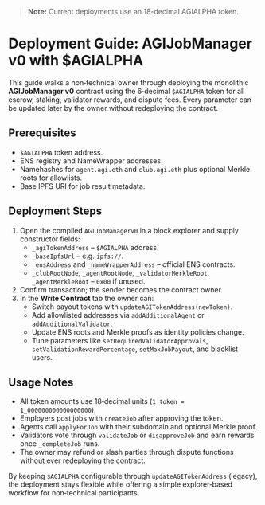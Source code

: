 > **Note:** Current deployments use an 18-decimal AGIALPHA token.

# Deployment Guide: AGIJobManager v0 with $AGIALPHA

This guide walks a non‑technical owner through deploying the monolithic **AGIJobManager v0** contract using the 6‑decimal `$AGIALPHA` token for all escrow, staking, validator rewards, and dispute fees. Every parameter can be updated later by the owner without redeploying the contract.

## Prerequisites
- `$AGIALPHA` token address.
- ENS registry and NameWrapper addresses.
- Namehashes for `agent.agi.eth` and `club.agi.eth` plus optional Merkle roots for allowlists.
- Base IPFS URI for job result metadata.

## Deployment Steps
1. Open the compiled `AGIJobManagerv0` in a block explorer and supply constructor fields:
   - `_agiTokenAddress` – `$AGIALPHA` address.
   - `_baseIpfsUrl` – e.g. `ipfs://`.
   - `_ensAddress` and `_nameWrapperAddress` – official ENS contracts.
   - `_clubRootNode`, `_agentRootNode`, `_validatorMerkleRoot`, `_agentMerkleRoot` – `0x00` if unused.
2. Confirm transaction; the sender becomes the contract owner.
3. In the **Write Contract** tab the owner can:
   - Switch payout tokens with `updateAGITokenAddress(newToken)`.
   - Add allowlisted addresses via `addAdditionalAgent` or `addAdditionalValidator`.
   - Update ENS roots and Merkle proofs as identity policies change.
   - Tune parameters like `setRequiredValidatorApprovals`, `setValidationRewardPercentage`, `setMaxJobPayout`, and blacklist users.

## Usage Notes
- All token amounts use 18‑decimal units (`1 token = 1_000000000000000000`).
- Employers post jobs with `createJob` after approving the token.
- Agents call `applyForJob` with their subdomain and optional Merkle proof.
- Validators vote through `validateJob` or `disapproveJob` and earn rewards once `_completeJob` runs.
- The owner may refund or slash parties through dispute functions without ever redeploying the contract.

By keeping `$AGIALPHA` configurable through `updateAGITokenAddress` (legacy), the deployment stays flexible while offering a simple explorer‑based workflow for non‑technical participants.
